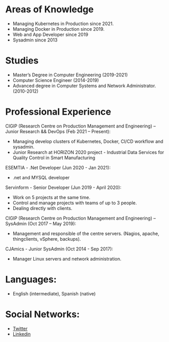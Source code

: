 # Areas of Knowledge
- Managing Kubernetes in Production since 2021.
- Managing Docker in Production since 2019.
- Web and App Developer since 2019
- Sysadmin since 2013

# Studies
- Master’s Degree in Computer Engineering (2019-2021)
- Computer Science Engineer (2014-2019)
- Advanced degree in Computer Systems and Network Administrator.(2010-2012)


# Professional Experience
CIGIP (Research Centre on Production Management and Engineering) – Junior Research && DevOps (Feb 2021 – Present):
- Managing develop clusters of Kubernetes, Docker, CI/CD workflow and sysadmin.
- Junior Research at HORIZON 2020 project - Industrial Data Services for Quality Control in Smart Manufacturing

ESEMTIA - .Net Developer (Jun 2020 - Jan 2021):
- .net and MYSQL developer

Servinform - Senior Developer (Jun 2019 - April 2020):
- Work on 5 projects at the same time.
- Control and manage projects with teams of up to 3 people.
- Dealing directly with clients.

CIGIP (Research Centre on Production Management and Engineering) – SysAdmin (Oct 2017 – May 2019):
- Management and responsible of the centre servers. (Nagios, apache, thingclients, vSphere, backups).

CJAmics - Junior SysAdmin (Oct 2014 - Sep 2017):
- Manager Linux servers and network administration. 


# Languages:
- English (intermediate), Spanish (native)

# Social Networks:
- [Twitter](http://www.twitter.com/michelmat35)
- [Linkedin](https://www.linkedin.com/in/miguel-angel-mateo-casali-bb335a66)
